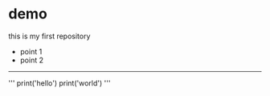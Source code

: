 # demo
this is my first repository

- point 1
- point 2

___

'''
print('hello')
print('world')
'''
